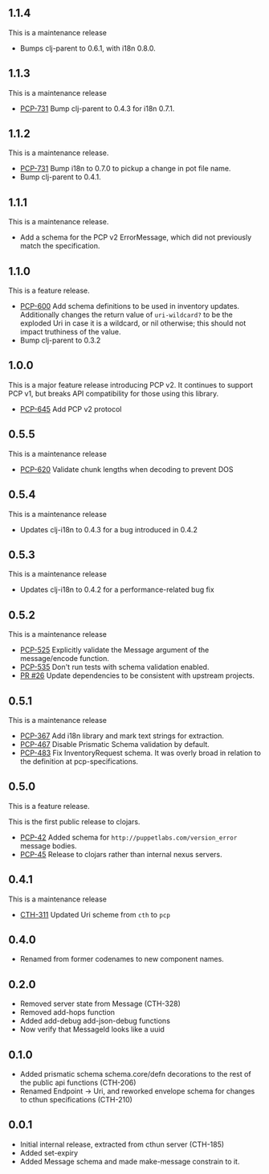## 1.1.4

This is a maintenance release

* Bumps clj-parent to 0.6.1, with i18n 0.8.0.

## 1.1.3

This is a maintenance release

* [PCP-731](https://tickets.puppetlabs.com/browse/PCP-731) Bump clj-parent to
  0.4.3 for i18n 0.7.1.

## 1.1.2

This is a maintenance release.

* [PCP-731](https://tickets.puppetlabs.com/browse/PCP-731) Bump i18n to 0.7.0
  to pickup a change in pot file name.
* Bump clj-parent to 0.4.1.

## 1.1.1

This is a maintenance release.

* Add a schema for the PCP v2 ErrorMessage, which did not previously match the
  specification.

## 1.1.0

This is a feature release.

* [PCP-600](https://tickets.puppetlabs.com/browse/PCP-600) Add schema
  definitions to be used in inventory updates. Additionally changes the
  return value of `uri-wildcard?` to be the exploded Uri in case it is a
  wildcard, or nil otherwise; this should not impact truthiness of the value.
* Bump clj-parent to 0.3.2

## 1.0.0

This is a major feature release introducing PCP v2. It continues to support PCP
v1, but breaks API compatibility for those using this library.

* [PCP-645](https://tickets.puppetlabs.com/browse/PCP-645) Add PCP v2 protocol

## 0.5.5

This is a maintenance release

* [PCP-620](https://tickets.puppetlabs.com/browse/PCP-620) Validate chunk
  lengths when decoding to prevent DOS

## 0.5.4

This is a maintenance release

* Updates clj-i18n to 0.4.3 for a bug introduced in 0.4.2

## 0.5.3

This is a maintenance release

* Updates clj-i18n to 0.4.2 for a performance-related bug fix

## 0.5.2

This is a maintenance release

* [PCP-525](https://tickets.puppetlabs.com/browse/PCP-525) Explicitly
  validate the Message argument of the message/encode function.
* [PCP-535](https://tickets.puppetlabs.com/browse/PCP-535) Don't run tests
  with schema validation enabled.
* [PR #26](https://github.com/puppetlabs/clj-pcp-common/pull/26) Update
  dependencies to be consistent with upstream projects.

## 0.5.1

This is a maintenance release

* [PCP-367](https://tickets.puppetlabs.com/browse/PCP-367) Add i18n library
  and mark text strings for extraction.
* [PCP-467](https://tickets.puppetlabs.com/browse/PCP-467) Disable Prismatic
  Schema validation by default.
* [PCP-483](https://tickets.puppetlabs.com/browse/PCP-483) Fix InventoryRequest
  schema. It was overly broad in relation to the definition at
  pcp-specifications.

## 0.5.0

This is a feature release.

This is the first public release to clojars.

* [PCP-42](https://tickets.puppetlabs.com/browse/PCP-42) Added schema for
  `http://puppetlabs.com/version_error` message bodies.
* [PCP-45](https://tickets.puppetlabs.com/browse/PCP-45) Release to clojars
  rather than internal nexus servers.

## 0.4.1

This is a maintenance release

* [CTH-311](https://tickets.puppetlabs.com/browse/CTH-311) Updated
  Uri scheme from `cth` to `pcp`

## 0.4.0

* Renamed from former codenames to new component names.

## 0.2.0

* Removed server state from Message (CTH-328)
* Removed add-hops function
* Added add-debug add-json-debug functions
* Now verify that MessageId looks like a uuid

## 0.1.0

* Added prismatic schema schema.core/defn decorations to the rest of
  the public api functions (CTH-206)
* Renamed Endpoint -> Uri, and reworked envelope schema for changes to
  cthun specifications (CTH-210)

## 0.0.1

* Initial internal release, extracted from cthun server (CTH-185)
* Added set-expiry
* Added Message schema and made make-message constrain to it.
